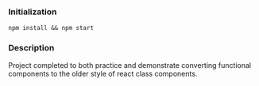 ### Initialization

```
npm install && npm start
```


### Description

Project completed to both practice and demonstrate converting functional components to the older style of react class components.
